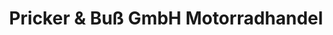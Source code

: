---
title: "Pricker & Buß GmbH Motorradhandel"
url: /haren/pricker-und-buss-gmbh-motorradhandel/
shop: Motorrad
---